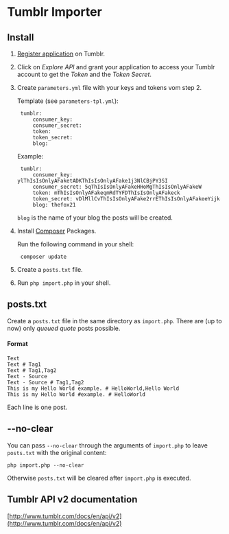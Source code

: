 # Tumblr Importer
## Install
1. [Register application](http://www.tumblr.com/oauth/apps) on Tumblr.
1. Click on _Explore API_ and grant your application to access your Tumblr account to get the _Token_ and the _Token Secret_.
1. Create `parameters.yml` file with your keys and tokens vom step 2.
	
	Template (see `parameters-tpl.yml`):
	
		tumblr:
		    consumer_key: 
		    consumer_secret: 
		    token: 
		    token_secret: 
		    blog: 
	
	Example:
	
		tumblr:
		    consumer_key: ylThIsIsOnlyAFaketADKThIsIsOnlyAFake1j3NlCBjPY3SI
		    consumer_secret: 5qThIsIsOnlyAFakeHHoMgThIsIsOnlyAFakeW
		    token: mThIsIsOnlyAFakeqmRdTYFDThIsIsOnlyAFakeck
		    token_secret: vDlMllCvThIsIsOnlyAFake2rrEThIsIsOnlyAFakeeYijk
		    blog: thefox21
	
	`blog` is the name of your blog the posts will be created.

1. Install [Composer](http://getcomposer.org/) Packages.

	Run the following command in your shell:
	
		composer update

1. Create a `posts.txt` file.
1. Run `php import.php` in your shell.

## posts.txt
Create a `posts.txt` file in the same directory as `import.php`. There are (up to now) only _queued_ _quote_ posts possible.

#### Format

	Text
	Text # Tag1
	Text # Tag1,Tag2
	Text - Source
	Text - Source # Tag1,Tag2
	This is my Hello World example. # HelloWorld,Hello World
	This is my Hello World #example. # HelloWorld

Each line is one post.

## --no-clear
You can pass `--no-clear` through the arguments of `import.php` to leave `posts.txt` with the original content:

	php import.php --no-clear

Otherwise `posts.txt` will be cleared after `import.php` is executed.

## Tumblr API v2 documentation
[http://www.tumblr.com/docs/en/api/v2](http://www.tumblr.com/docs/en/api/v2)
